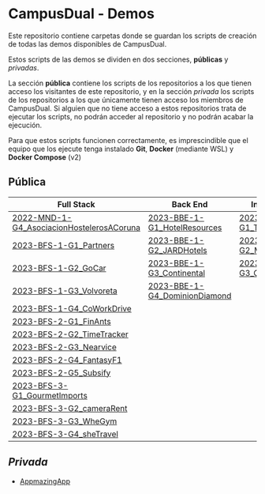 # CampusDual - Demos
Este repositorio contiene carpetas donde se guardan los scripts de creación de todas las demos disponibles de CampusDual.

Estos scripts de las demos se dividen en dos secciones, **públicas** y *privadas*.

La sección **pública** contiene los scripts de los repositorios a los que tienen acceso los visitantes de este repositorio, y en la sección *privada* los scripts de los repositorios a los que únicamente tienen acceso los miembros de CampusDual. Si alguien que no tiene acceso a estos repositorios trata de ejecutar los scripts, no podrán acceder al repositorio y no podrán acabar la ejecución.

Para que estos scripts funcionen correctamente, es imprescindible que el equipo que los ejecute tenga instalado **Git**, **Docker** (mediante WSL) y **Docker Compose** (v2)

## Pública

| Full Stack                                                      | Back End                                                                | Ingenieros                                                          | Product Owner                         |
|-----------------------------------------------------------------|-------------------------------------------------------------------------|---------------------------------------------------------------------|---------------------------------------|
|[2022-MND-1-G4_AsociacionHostelerosACoruna](./public/2022-MND-1-G4_AsociacionHostelerosACoruna)   | [2023-BBE-1-G1_HotelResources](./public/2023-BBE-1-G1_HotelResources)   | [2023-BIN-1-G1_TruckLogistic](./public/2023-BIN-1-G1_TruckLogistic) | [2023-BPO-1-G1_WorkWander](./public/2023-BPO-1-G1_WorkWander) |
|[2023-BFS-1-G1_Partners](./public/2023-BFS-1-G1_Partners)       | [2023-BBE-1-G2_JARDHotels](./public/2023-BBE-1-G2_JARDHotels)           | [2023-BIN-1-G2_Maderasa](./public/2023-BIN-1-G2_Maderasa)           | [2023-BPO-1-G2_GrupShop](./public/2023-BPO-1-G2_GrupShop) |
|[2023-BFS-1-G2_GoCar](./public/2023-BFS-1-G2_GoCar)             | [2023-BBE-1-G3_Continental](./public/2023-BBE-1-G3_Continental)         | [2023-BIN-1-G3_GTC](./public/2023-BIN-1-G3_GTC)                     | [2023-BPO-1-G3_ComeDaCasa](./public/2023-BPO-1-G3_ComeDaCasa) |
|[2023-BFS-1-G3_Volvoreta](./public/2023-BFS-1-G3_Volvoreta)     | [2023-BBE-1-G4_DominionDiamond](./public/2023-BBE-1-G4_DominionDiamond) |                                                                     | [2023-BPO-1-G4_KairosMap](./public/2023-BPO-1-G4_KairosMap) |
|[2023-BFS-1-G4_CoWorkDrive](./public/2023-BFS-1-G4_CoWorkDrive) |                                                                         |                                                                     |                                       |
|[2023-BFS-2-G1_FinAnts](./public/2023-BFS-2-G1_FinAnts)         |                                                                         |                                                                     |                                       |
|[2023-BFS-2-G2_TimeTracker](./public/2023-BFS-2-G2_TimeTracker) |                                                                         |                                                                     |                                       |
|[2023-BFS-2-G3_Nearvice](./public/2023-BFS-2-G3_Nearvice)       |                                                                         |                                                                     |                                       |
|[2023-BFS-2-G4_FantasyF1](./public/2023-BFS-2-G4_FantasyF1)     |                                                                         |                                                                     |                                       |
|[2023-BFS-2-G5_Subsify](./public/2023-BFS-2-G5_Subsify)     |                                                                         |                                                                     |                                       |
|[2023-BFS-3-G1_GourmetImports](./public/2023-BFS-3-G1_GourmetImports)     |                                                                         |                                                                     |                                       |
|[2023-BFS-3-G2_cameraRent](./public/2023-BFS-3-G2_cameraRent)     |                                                                         |                                                                     |                                       |
|[2023-BFS-3-G3_WheGym](./public/2023-BFS-3-G3_WheGym)     |                                                                         |                                                                     |                                       |
|[2023-BFS-3-G4_sheTravel](./public/2023-BFS-3-G4_sheTravel)       |                                                                         |                                                                     |                                       |

## *Privada*
* [AppmazingApp](./private/appmazing-app)
